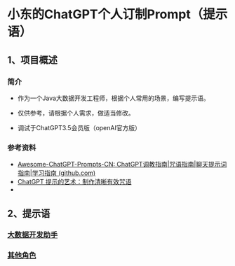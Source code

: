 # 小东的ChatGPT个人订制Prompt（提示语）





## 1、项目概述

### 简介

- 作为一个Java大数据开发工程师，根据个人常用的场景，编写提示语。

- 仅供参考，请根据个人需求，做适当修改。
- 调试于ChatGPT3.5会员版（openAI官方版）

### 参考资料

- [Awesome-ChatGPT-Prompts-CN: ChatGPT调教指南|咒语指南|聊天提示词指南|学习指南 (github.com)](https://github.com/wikieden/Awesome-ChatGPT-Prompts-CN)
- [ChatGPT 提示的艺术：制作清晰有效咒语](https://github.com/wikieden/Awesome-ChatGPT-Prompts-CN/blob/main/ChatGpt-receipt.md)
- 

## 2、提示语

### [大数据开发助手](./Develop.md)

### [其他角色](./Other.md)

